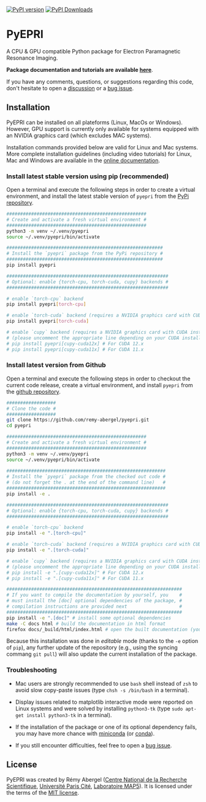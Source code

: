 [![PyPI version](https://img.shields.io/pypi/v/pyepri?color=YELLOW)](https://pypi.org/project/pyepri/)
[![PyPI Downloads](https://static.pepy.tech/badge/pyepri)](https://pypi.org/project/pyepri)

# PyEPRI

A CPU & GPU compatible Python package for Electron Paramagnetic Resonance Imaging.

**Package documentation and tutorials are available
[here](https://pyepri.math.cnrs.fr/)**.

If you have any comments, questions, or suggestions regarding this
code, don't hesitate to open a
[discussion](https://github.com/remy-abergel/pyepri/discussions) or a
[bug issue](https://github.com/remy-abergel/pyepri/issues). 

## Installation

PyEPRI can be installed on all plateforms (Linux, MacOs or
Windows). However, GPU support is currently only available for systems
equipped with an NVIDIA graphics card (which excludes MAC systems).

Installation commands provided below are valid for Linux and Mac
systems. More complete installation guidelines (including video
tutorials) for Linux, Mac and Windows are available in the [online
documentation](https://pyepri.math.cnrs.fr/installation.html).

### Install latest stable version using pip (recommended)

Open a terminal and execute the following steps in order to create a
virtual environment, and install the latest stable version of `pyepri`
from the [PyPi repository](https://pypi.org/project/pyepri/).

```bash
###################################################
# Create and activate a fresh virtual environment #
###################################################
python3 -m venv ~/.venv/pyepri
source ~/.venv/pyepri/bin/activate

#########################################################
# Install the `pyepri` package from the PyPi repository #
#########################################################
pip install pyepri

###########################################################
# Optional: enable {torch-cpu, torch-cuda, cupy} backends #
###########################################################

# enable `torch-cpu` backend
pip install pyepri[torch-cpu]

# enable `torch-cuda` backend (requires a NVIDIA graphics card with CUDA installed)
pip install pyepri[torch-cuda]

# enable `cupy` backend (requires a NVIDIA graphics card with CUDA installed)
# (please uncomment the appropriate line depending on your CUDA installation)
# pip install pyepri[cupy-cuda12x] # For CUDA 12.x
# pip install pyepri[cupy-cuda11x] # For CUDA 11.x
```

### Install latest version from Github

Open a terminal and execute the following steps in order to checkout
the current code release, create a virtual environment, and install
`pyepri` from the [github
repository](https://github.com/remy-abergel/pyepri/).

```bash
##################
# Clone the code #
##################
git clone https://github.com/remy-abergel/pyepri.git
cd pyepri

###################################################
# Create and activate a fresh virtual environment #
###################################################
python3 -m venv ~/.venv/pyepri
source ~/.venv/pyepri/bin/activate
	 
##########################################################
# Install the `pyepri` package from the checked out code #
# (do not forget the . at the end of the command line)   #
##########################################################
pip install -e .

###########################################################
# Optional: enable {torch-cpu, torch-cuda, cupy} backends #
###########################################################

# enable `torch-cpu` backend
pip install -e ".[torch-cpu]"

# enable `torch-cuda` backend (requires a NVIDIA graphics card with CUDA installed)
pip install -e ".[torch-cuda]"

# enable `cupy` backend (requires a NVIDIA graphics card with CUDA installed)
# (please uncomment the appropriate line depending on your CUDA installation)
# pip install -e ".[cupy-cuda12x]" # For CUDA 12.x
# pip install -e ".[cupy-cuda11x]" # For CUDA 11.x

################################################################
# If you want to compile the documentation by yourself, you    #
# must install the [doc] optional dependencies of the package, #
# compilation instructions are provided next                   #
################################################################
pip install -e ".[doc]" # install some optional dependencies
make -C docs html # build the documentation in html format
firefox docs/_build/html/index.html # open the built documentation (you can replace firefox by any other browser)
```

Because this installation was done in *editable* mode (thanks to the
``-e`` option of ``pip``), any further update of the repository (e.g.,
using the syncing commang ``git pull``) will also update the current
installation of the package.

### Troubleshooting

+ Mac users are strongly recommended to use ``bash`` shell instead of
  ``zsh`` to avoid slow copy-paste issues (type ``chsh -s /bin/bash``
  in a terminal).

+ Display issues related to matplotlib interactive mode were reported
  on Linux systems and were solved by installing ``python3-tk`` (type
  ``sudo apt-get install python3-tk`` in a terminal).
  
+ If the installation of the package or one of its optional dependency
  fails, you may have more chance with
  [miniconda](https://docs.anaconda.com/miniconda/miniconda-install/) (or
  [conda](https://anaconda.org/anaconda/conda)).

+ If you still encounter difficulties, feel free to open a [bug
  issue](https://github.com/remy-abergel/pyepri/issues).

## License

PyEPRI was created by Rémy Abergel ([Centre National de la Recherche
Scientifique](https://www.cnrs.fr/fr), [Université Paris
Cité](https://u-paris.fr/), [Laboratoire
MAP5](https://map5.mi.parisdescartes.fr/)). It is licensed under the
terms of the [MIT license](LICENSE).
